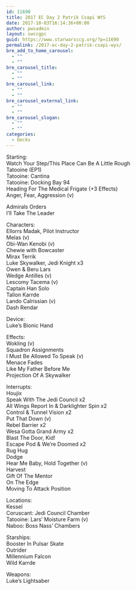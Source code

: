 ```yaml
---
id: 11690
title: 2017 EC Day 2 Patrik Csapi WYS
date: 2017-10-03T16:14:36+00:00
author: pwsadmin
layout: swccgpc
guid: https://www.starwarsccg.org/?p=11690
permalink: /2017-ec-day-2-patrik-csapi-wys/
bre_add_to_home_carousel:
  - ""
  - ""
bre_carousel_title:
  - ""
  - ""
bre_carousel_link:
  - ""
  - ""
bre_carousel_external_link:
  - ""
  - ""
bre_carousel_slogan:
  - ""
  - ""
categories:
  - Decks
---
```

Starting:  
Watch Your Step/This Place Can Be A Little Rough  
Tatooine (EP1)  
Tatooine: Cantina  
Tatooine: Docking Bay 94  
Heading For The Medical Frigate (+3 Effects)  
Anger, Fear, Aggression (v)

Admirals Orders  
I’ll Take The Leader

Characters:  
Ellorrs Madak, Pilot Instructor  
Melas (v)  
Obi-Wan Kenobi (v)  
Chewie with Bowcaster  
Mirax Terrik  
Luke Skywalker, Jedi Knight x3  
Owen & Beru Lars  
Wedge Antilles (v)  
Lescomy Tacema (v)  
Captain Han Solo  
Tallon Karrde  
Lando Calrissian (v)  
Dash Rendar

Device:  
Luke’s Bionic Hand

Effects:  
Wokling (v)  
Squadron Assignments  
I Must Be Allowed To Speak (v)  
Menace Fades  
Like My Father Before Me  
Projection Of A Skywalker

Interrupts:  
Houjix  
Speak With The Jedi Council x2  
All Wings Report In & Darklighter Spin x2  
Control & Tunnel Vision x2  
Put That Down (v)  
Rebel Barrier x2  
Wesa Gotta Grand Army x2  
Blast The Door, Kid!  
Escape Pod & We’re Doomed x2  
Rug Hug  
Dodge  
Hear Me Baby, Hold Together (v)  
Harvest  
Gift Of The Mentor  
On The Edge  
Moving To Attack Position

Locations:  
Kessel  
Coruscant: Jedi Council Chamber  
Tatooine: Lars’ Moisture Farm (v)  
Naboo: Boss Nass’ Chambers

Starships:  
Booster In Pulsar Skate  
Outrider  
Millennium Falcon  
Wild Karrde

Weapons:  
Luke’s Lightsaber